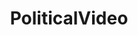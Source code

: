 ---
title: PoliticalVideo
crosslinks:
- The_Donald
- videos
- politics
- conspiracy
- worldnews
- PoliticalVideos
- Documentaries
- ShitPoliticsSays
- news
- socialism
- ShitLiberalsSay
- badeconomics
- SubredditDrama
- WayOfTheBern
- MassdropBot
- EnoughTrumpSpam
- altright
- ShitAmericansSay
- Conservative
- Shitstatistssay
---